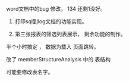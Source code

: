 word文档中的bug 修改。  134  还剩1没好。

1. 打印sql到log文档的功能实现。

2. 第三张报表的筛选列表展示，  剩余功能的制作。

半个小时搞定 ， 数据为载入 页面跳转。





改了 memberStructureAnalysis 中的 表结构

可能要修改表名字。



